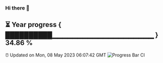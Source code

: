### Hi there 👋
⏳ Year progress { ██████████▁▁▁▁▁▁▁▁▁▁▁▁▁▁▁▁▁▁▁▁ } 34.86 %
---
⏰ Updated on Mon, 08 May 2023 06:07:42 GMT
![Progress Bar CI](https://github.com/Moyi321/Moyi321/workflows/Progress%20Bar%20CI/badge.svg)
